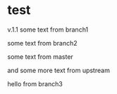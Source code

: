 test
====
v.1.1
some text from branch1

some text from branch2

some text from master

and some more text from upstream

hello from branch3